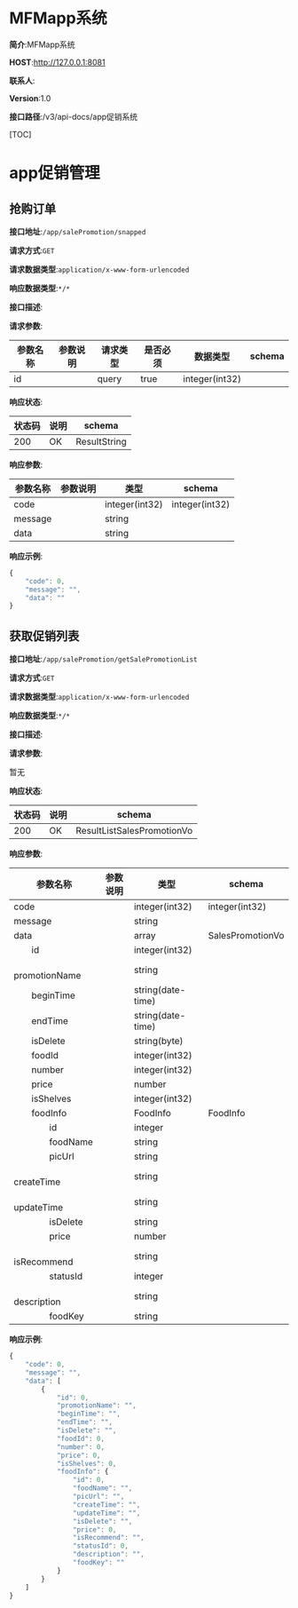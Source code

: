 # MFMapp系统


**简介**:MFMapp系统


**HOST**:http://127.0.0.1:8081


**联系人**:


**Version**:1.0


**接口路径**:/v3/api-docs/app促销系统


[TOC]






# app促销管理


## 抢购订单


**接口地址**:`/app/salePromotion/snapped`


**请求方式**:`GET`


**请求数据类型**:`application/x-www-form-urlencoded`


**响应数据类型**:`*/*`


**接口描述**:


**请求参数**:


| 参数名称 | 参数说明 | 请求类型    | 是否必须 | 数据类型 | schema |
| -------- | -------- | ----- | -------- | -------- | ------ |
|id||query|true|integer(int32)||


**响应状态**:


| 状态码 | 说明 | schema |
| -------- | -------- | ----- | 
|200|OK|ResultString|


**响应参数**:


| 参数名称 | 参数说明 | 类型 | schema |
| -------- | -------- | ----- |----- | 
|code||integer(int32)|integer(int32)|
|message||string||
|data||string||


**响应示例**:
```javascript
{
	"code": 0,
	"message": "",
	"data": ""
}
```


## 获取促销列表


**接口地址**:`/app/salePromotion/getSalePromotionList`


**请求方式**:`GET`


**请求数据类型**:`application/x-www-form-urlencoded`


**响应数据类型**:`*/*`


**接口描述**:


**请求参数**:


暂无


**响应状态**:


| 状态码 | 说明 | schema |
| -------- | -------- | ----- | 
|200|OK|ResultListSalesPromotionVo|


**响应参数**:


| 参数名称 | 参数说明 | 类型 | schema |
| -------- | -------- | ----- |----- | 
|code||integer(int32)|integer(int32)|
|message||string||
|data||array|SalesPromotionVo|
|&emsp;&emsp;id||integer(int32)||
|&emsp;&emsp;promotionName||string||
|&emsp;&emsp;beginTime||string(date-time)||
|&emsp;&emsp;endTime||string(date-time)||
|&emsp;&emsp;isDelete||string(byte)||
|&emsp;&emsp;foodId||integer(int32)||
|&emsp;&emsp;number||integer(int32)||
|&emsp;&emsp;price||number||
|&emsp;&emsp;isShelves||integer(int32)||
|&emsp;&emsp;foodInfo||FoodInfo|FoodInfo|
|&emsp;&emsp;&emsp;&emsp;id||integer||
|&emsp;&emsp;&emsp;&emsp;foodName||string||
|&emsp;&emsp;&emsp;&emsp;picUrl||string||
|&emsp;&emsp;&emsp;&emsp;createTime||string||
|&emsp;&emsp;&emsp;&emsp;updateTime||string||
|&emsp;&emsp;&emsp;&emsp;isDelete||string||
|&emsp;&emsp;&emsp;&emsp;price||number||
|&emsp;&emsp;&emsp;&emsp;isRecommend||string||
|&emsp;&emsp;&emsp;&emsp;statusId||integer||
|&emsp;&emsp;&emsp;&emsp;description||string||
|&emsp;&emsp;&emsp;&emsp;foodKey||string||


**响应示例**:
```javascript
{
	"code": 0,
	"message": "",
	"data": [
		{
			"id": 0,
			"promotionName": "",
			"beginTime": "",
			"endTime": "",
			"isDelete": "",
			"foodId": 0,
			"number": 0,
			"price": 0,
			"isShelves": 0,
			"foodInfo": {
				"id": 0,
				"foodName": "",
				"picUrl": "",
				"createTime": "",
				"updateTime": "",
				"isDelete": "",
				"price": 0,
				"isRecommend": "",
				"statusId": 0,
				"description": "",
				"foodKey": ""
			}
		}
	]
}
```